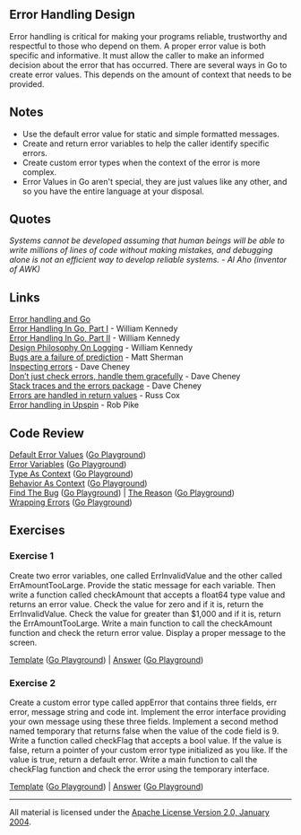 ## Error Handling Design

Error handling is critical for making your programs reliable, trustworthy and respectful to those who depend on them. A proper error value is both specific and informative. It must allow the caller to make an informed decision about the error that has occurred. There are several ways in Go to create error values. This depends on the amount of context that needs to be provided.

## Notes

* Use the default error value for static and simple formatted messages.
* Create and return error variables to help the caller identify specific errors.
* Create custom error types when the context of the error is more complex.
* Error Values in Go aren't special, they are just values like any other, and so you have the entire language at your disposal.

## Quotes

_Systems cannot be developed assuming that human beings will be able to write millions of lines of code without making mistakes, and debugging alone is not an efficient way to develop reliable systems. - Al Aho (inventor of AWK)_

## Links

[Error handling and Go](https://blog.golang.org/error-handling-and-go)    
[Error Handling In Go, Part I](https://www.ardanlabs.com/blog/2014/10/error-handling-in-go-part-i.html) - William Kennedy    
[Error Handling In Go, Part II](https://www.ardanlabs.com/blog/2014/11/error-handling-in-go-part-ii.html) - William Kennedy    
[Design Philosophy On Logging](https://www.ardanlabs.com/blog/2017/05/design-philosophy-on-logging.html) - William Kennedy    
[Bugs are a failure of prediction](https://clipperhouse.com/bugs-are-a-failure-of-prediction/) - Matt Sherman    
[Inspecting errors](https://dave.cheney.net/2014/12/24/inspecting-errors) - Dave Cheney    
[Don’t just check errors, handle them gracefully](https://dave.cheney.net/2016/04/27/dont-just-check-errors-handle-them-gracefully) - Dave Cheney    
[Stack traces and the errors package](https://dave.cheney.net/2016/06/12/stack-traces-and-the-errors-package) - Dave Cheney    
[Errors are handled in return values](https://plus.google.com/+RussCox-rsc/posts/iqAiKAwP6Ce) - Russ Cox    
[Error handling in Upspin](https://commandcenter.blogspot.com/2017/12/error-handling-in-upspin.html) - Rob Pike    

## Code Review

[Default Error Values](example1/example1.go) ([Go Playground](https://play.golang.org/p/beGEdO2QE4g))  
[Error Variables](example2/example2.go) ([Go Playground](https://play.golang.org/p/JQUJbS20MrE))  
[Type As Context](example3/example3.go) ([Go Playground](https://play.golang.org/p/BmiblC2Q7MC))  
[Behavior As Context](example4/example4.go) ([Go Playground](https://play.golang.org/p/sNRSXKtcJKM))  
[Find The Bug](example5/example5.go) ([Go Playground](https://play.golang.org/p/CBL-ADH-nSv)) | 
[The Reason](example5/reason/reason.go) ([Go Playground](https://play.golang.org/p/-f4PPcBGkDU))  
[Wrapping Errors](example6/example6.go) ([Go Playground](https://play.golang.org/p/Zt1Z5k4HbDG))  

## Exercises

### Exercise 1
Create two error variables, one called ErrInvalidValue and the other called ErrAmountTooLarge. Provide the static message for each variable. Then write a function called checkAmount that accepts a float64 type value and returns an error value. Check the value for zero and if it is, return the ErrInvalidValue. Check the value for greater than $1,000 and if it is, return the ErrAmountTooLarge. Write a main function to call the checkAmount function and check the return error value. Display a proper message to the screen.

[Template](exercises/template1/template1.go) ([Go Playground](https://play.golang.org/p/uOAUy1AoP6t)) | 
[Answer](exercises/exercise1/exercise1.go) ([Go Playground](https://play.golang.org/p/OEq2bZ-fcJZ))

### Exercise 2
Create a custom error type called appError that contains three fields, err error, message string and code int. Implement the error interface providing your own message using these three fields. Implement a second method named temporary that returns false when the value of the code field is 9. Write a function called checkFlag that accepts a bool value. If the value is false, return a pointer of your custom error type initialized as you like. If the value is true, return a default error. Write a main function to call the checkFlag function and check the error using the temporary interface.

[Template](exercises/template2/template2.go) ([Go Playground](https://play.golang.org/p/SqrcJVqwT1X)) | 
[Answer](exercises/exercise2/exercise2.go) ([Go Playground](https://play.golang.org/p/EzdPD58tQ4D))
___
All material is licensed under the [Apache License Version 2.0, January 2004](http://www.apache.org/licenses/LICENSE-2.0).
